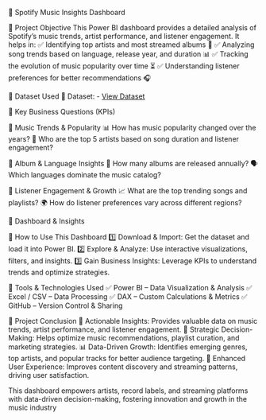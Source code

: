 📌 Spotify Music Insights Dashboard

📌 Project Objective
This Power BI dashboard provides a detailed analysis of Spotify’s music trends, artist performance, and listener engagement. It helps in:
✅ Identifying top artists and most streamed albums 🎵
✅ Analyzing song trends based on language, release year, and duration 📊
✅ Tracking the evolution of music popularity over time ⏳
✅ Understanding listener preferences for better recommendations 🎧

📌 Dataset Used
📂 Dataset: - <a href="https://github.com/akash3737aks/spotify_dashboard/blob/main/spotify_tracks.csv">View Dataset</a>

📌 Key Business Questions (KPIs)

🔹 Music Trends & Popularity
📊 How has music popularity changed over the years?
🎤 Who are the top 5 artists based on song duration and listener engagement?

🔹 Album & Language Insights
📀 How many albums are released annually?
🗣️ Which languages dominate the music catalog?

🔹 Listener Engagement & Growth
📈 What are the top trending songs and playlists?
🌍 How do listener preferences vary across different regions?

📌 Dashboard & Insights


📌 How to Use This Dashboard
1️⃣ Download & Import: Get the dataset and load it into Power BI.
2️⃣ Explore & Analyze: Use interactive visualizations, filters, and insights.
3️⃣ Gain Business Insights: Leverage KPIs to understand trends and optimize strategies.

📌 Tools & Technologies Used
✅ Power BI – Data Visualization & Analysis
✅ Excel / CSV – Data Processing
✅ DAX – Custom Calculations & Metrics
✅ GitHub – Version Control & Sharing

📌 Project Conclusion
🚀 Actionable Insights: Provides valuable data on music trends, artist performance, and listener engagement.
🎯 Strategic Decision-Making: Helps optimize music recommendations, playlist curation, and marketing strategies.
📊 Data-Driven Growth: Identifies emerging genres, top artists, and popular tracks for better audience targeting.
🎵 Enhanced User Experience: Improves content discovery and streaming patterns, driving user satisfaction.

This dashboard empowers artists, record labels, and streaming platforms with data-driven decision-making, fostering innovation and growth in the music industry

